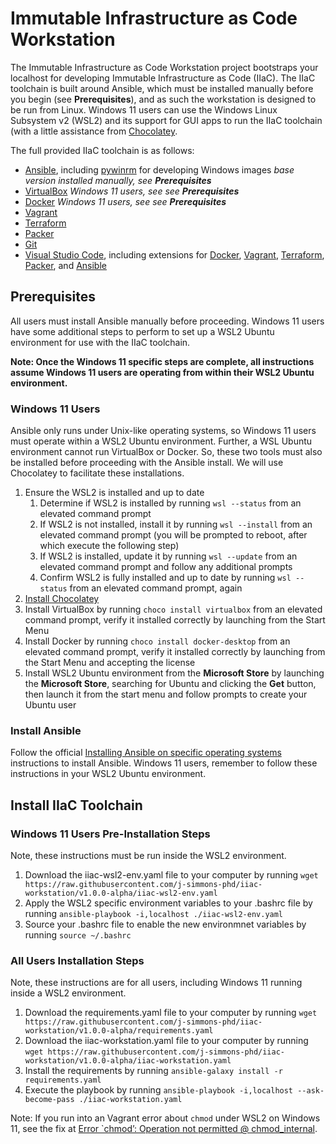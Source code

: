 # Immutable Infrastructure as Code Workstation

The Immutable Infrastructure as Code Workstation project bootstraps your localhost for developing Immutable Infrastructure as Code (IIaC). The IIaC toolchain is built around Ansible, which must be installed manually before you begin (see **Prerequisites**), and as such the workstation is designed to be run from Linux.  Windows 11 users can use the Windows Linux Subsystem v2 (WSL2) and its support for GUI apps to run the IIaC toolchain (with a little assistance from [Chocolatey](https://chocolatey.org/).

The full provided IIaC toolchain is as follows:

- [Ansible](https://www.ansible.com/), including [pywinrm](https://github.com/diyan/pywinrm) for developing Windows images *base version installed manually, see **Prerequisites***
- [VirtualBox](https://www.virtualbox.org/) *Windows 11 users, see see **Prerequisites***
- [Docker](https://www.docker.com/) *Windows 11 users, see see **Prerequisites***
- [Vagrant](https://www.vagrantup.com)
- [Terraform](https://www.terraform.io/)
- [Packer](https://www.packer.io/)
- [Git](https://git-scm.com/)
- [Visual Studio Code](https://code.visualstudio.com/), including extensions for [Docker](https://marketplace.visualstudio.com/items?itemName=ms-azuretools.vscode-docker), [Vagrant](https://marketplace.visualstudio.com/items?itemName=marcostazi.VS-code-vagrantfile), [Terraform](https://marketplace.visualstudio.com/items?itemName=HashiCorp.terraform), [Packer](https://marketplace.visualstudio.com/items?itemName=4ops.packer), and [Ansible](https://marketplace.visualstudio.com/items?itemName=tomaciazek.ansible)

## Prerequisites

All users must install Ansible manually before proceeding.  Windows 11 users have some additional steps to perform to set up a WSL2 Ubuntu environment for use with the IIaC toolchain.

**Note: Once the Windows 11 specific steps are complete, all instructions assume Windows 11 users are operating from within their WSL2 Ubuntu environment.**

### Windows 11 Users

Ansible only runs under Unix-like operating systems, so Windows 11 users must operate within a WSL2 Ubuntu environment.  Further, a WSL Ubuntu environment cannot run VirtualBox or Docker.  So, these two tools must also be installed before proceeding with the Ansible install.  We will use Chocolatey to facilitate these installations.

1. Ensure the WSL2 is installed and up to date
    1. Determine if WSL2 is installed by running `wsl --status` from an elevated command prompt
    1. If WSL2 is not installed, install it by running `wsl --install` from an elevated command prompt (you will be prompted to reboot, after which execute the following step)
    1. If WSL2 is installed, update it by running `wsl --update` from an elevated command prompt and follow any additional prompts
    1. Confirm WSL2 is fully installed and up to date by running `wsl --status` from an elevated command prompt, again
1. [Install Chocolatey](https://chocolatey.org/install)
1. Install VirtualBox by running `choco install virtualbox` from an elevated command prompt, verify it installed correctly by launching from the Start Menu
1. Install Docker by running  `choco install docker-desktop` from an elevated command prompt, verify it installed correctly by launching from the Start Menu and accepting the license
1. Install WSL2 Ubuntu environment from the **Microsoft Store** by launching the **Microsoft Store**, searching for Ubuntu and clicking the **Get** button, then launch it from the start menu and follow prompts to create your Ubuntu user

### Install Ansible

Follow the official [Installing Ansible on specific operating systems](https://docs.ansible.com/ansible/latest/installation_guide/intro_installation.html#installing-ansible-on-specific-operating-systems) instructions to install Ansible.  Windows 11 users, remember to follow these instructions in your WSL2 Ubuntu environment.

## Install IIaC Toolchain

### Windows 11 Users Pre-Installation Steps

Note, these instructions must be run inside the WSL2 environment.

1. Download the iiac-wsl2-env.yaml file to your computer by running `wget https://raw.githubusercontent.com/j-simmons-phd/iiac-workstation/v1.0.0-alpha/iiac-wsl2-env.yaml`
1. Apply the WSL2 specific environment variables to your .bashrc file by running `ansible-playbook -i,localhost ./iiac-wsl2-env.yaml`
1. Source your .bashrc file to enable the new environmnet variables by running `source ~/.bashrc`

### All Users Installation Steps

Note, these instructions are for all users, including Windows 11 running inside a WSL2 environment.

1. Download the requirements.yaml file to your computer by running `wget https://raw.githubusercontent.com/j-simmons-phd/iiac-workstation/v1.0.0-alpha/requirements.yaml`
1. Download the iiac-workstation.yaml file to your computer by running `wget https://raw.githubusercontent.com/j-simmons-phd/iiac-workstation/v1.0.0-alpha/iiac-workstation.yaml`
1. Install the requirements by running `ansible-galaxy install -r requirements.yaml`
1. Execute the playbook by running `ansible-playbook -i,localhost --ask-become-pass ./iiac-workstation.yaml`

Note:  If you run into an Vagrant error about `chmod` under WSL2 on Windows 11, see the fix at [Error `chmod’: Operation not permitted @ chmod_internal](https://discourse.roots.io/t/error-chmod-operation-not-permitted-chmod-internal/17632). 
